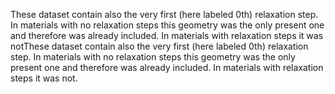 These dataset contain also the very first (here labeled 0th) relaxation step. In materials with no relaxation steps this geometry was the only present one and therefore was already included. In materials with relaxation steps it was notThese dataset contain also the very first (here labeled 0th) relaxation step. In materials with no relaxation steps this geometry was the only present one and therefore was already included. In materials with relaxation steps it was not.
